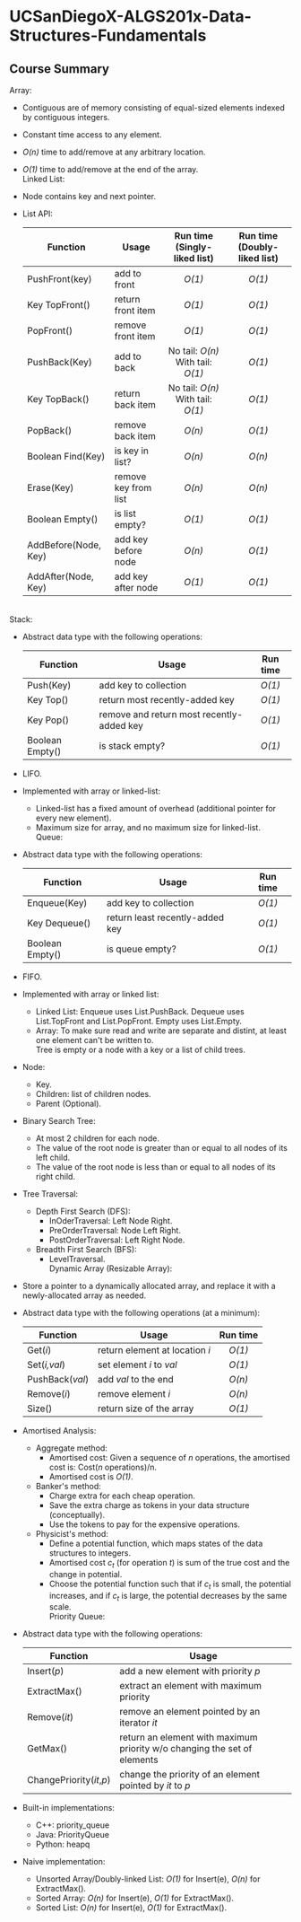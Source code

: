 # UCSanDiegoX-ALGS201x-Data-Structures-Fundamentals

## Course Summary
Array: 
- Contiguous are of memory consisting of equal-sized elements indexed by contiguous integers.
- Constant time access to any element.
- *O(n)* time to add/remove at any arbitrary location.
- *O(1)* time to add/remove at the end of the array.
\
Linked List:
- Node contains key and next pointer.
- List API:

  |Function|Usage|Run time (Singly-liked list)|Run time (Doubly-liked list)|
  |---|---|:---:|:---:|
  |PushFront(key)|add to front|*O(1)*|*O(1)*|
  |Key TopFront()|return front item|*O(1)*|*O(1)*|
  |PopFront()|remove front item|*O(1)*|*O(1)*|
  |PushBack(Key)|add to back|No tail: *O(n)* With tail: *O(1)*|*O(1)*|
  |Key TopBack()|return back item|No tail: *O(n)* With tail: *O(1)*|*O(1)*|
  |PopBack()|remove back item|*O(n)*|*O(1)*|
  |Boolean Find(Key)|is key in list?|*O(n)*|*O(n)*|
  |Erase(Key)|remove key from list|*O(n)*|*O(n)*|
  |Boolean Empty()|is list empty?|*O(1)*|*O(1)*|
  |AddBefore(Node, Key)|add key before node|*O(n)*|*O(1)*|
  |AddAfter(Node, Key)|add key after node|*O(1)*|*O(1)*|
\
Stack: 
- Abstract data type with the following operations:

  |Function|Usage|Run time|
  |---|---|:---:|
  |Push(Key)|add key to collection|*O(1)*|
  |Key Top()|return most recently-added key|*O(1)*|
  |Key Pop()|remove and return most recently-added key|*O(1)*|
  |Boolean Empty()|is stack empty?|*O(1)*|
- LIFO.
- Implemented with array or linked-list:
  - Linked-list has a fixed amount of overhead (additional pointer for every new element).
  - Maximum size for array, and no maximum size for linked-list.
\
Queue:
- Abstract data type with the following operations:
  
  |Function|Usage|Run time|
  |---|---|:---:|
  |Enqueue(Key)|add key to collection|*O(1)*|
  |Key Dequeue()|return least recently-added key|*O(1)*|
  |Boolean Empty()|is queue empty?|*O(1)*|
- FIFO.
- Implemented with array or linked list:
  - Linked List: Enqueue uses List.PushBack. Dequeue uses List.TopFront and List.PopFront. Empty uses List.Empty.
  - Array: To make sure read and write are separate and distint, at least one element can't be written to.
\
Tree is empty or a node with a key or a list of child trees.
- Node:
  - Key.
  - Children: list of children nodes.
  - Parent (Optional).
- Binary Search Tree:
  - At most 2 children for each node.
  - The value of the root node is greater than or equal to all nodes of its left child.
  - The value of the root node is less than or equal to all nodes of its right child.
- Tree Traversal:
  - Depth First Search (DFS):
    - InOderTraversal: Left Node Right.
    - PreOrderTraversal: Node Left Right.
    - PostOrderTraversal: Left Right Node.
  - Breadth First Search (BFS):
    - LevelTraversal.
\
Dynamic Array (Resizable Array):
- Store a pointer to a dynamically allocated array, and replace it with a newly-allocated array as needed.
- Abstract data type with the following operations (at a minimum):
  
  |Function|Usage|Run time|
  |---|---|:---:|
  |Get(*i*)|return element at location *i*|*O(1)*|
  |Set(*i,val*)|set element *i* to *val*|*O(1)*|
  |PushBack(*val*)|add *val* to the end|*O(n)*|
  |Remove(*i*)|remove element *i*|*O(n)*|
  |Size()|return size of the array|*O(1)*|
- Amortised Analysis:
  - Aggregate method:
    - Amortised cost: Given a sequence of *n* operations, the amortised cost is: Cost(*n* operations)/n.
    - Amortised cost is *O(1)*.
  - Banker's method:
    - Charge extra for each cheap operation.
    - Save the extra charge as tokens in your data structure (conceptually).
    - Use the tokens to pay for the expensive operations.
  - Physicist's method:
    - Define a potential function, which maps states of the data structures to integers.
    - Amortised cost *c<sub>t</sub>* (for operation *t*) is sum of the true cost and the change in potential.
    - Choose the potential function such that if *c<sub>t</sub>* is small, the potential increases, and if *c<sub>t</sub>* is large, the potential decreases by the same scale.
\
Priority Queue:
- Abstract data type with the following operations:
  
  |Function|Usage|
  |---|---|
  |Insert(*p*)|add a new element with priority *p*|
  |ExtractMax()|extract an element with maximum priority|
  |Remove(*it*)|remove an element pointed by an iterator *it*|
  |GetMax()|return an element with maximum priority w/o changing the set of elements|
  |ChangePriority(*it*,*p*)|change the priority of an element pointed by *it* to *p*|    
- Built-in implementations:
  - C++: priority_queue
  - Java: PriorityQueue
  - Python: heapq
- Naive implementation:
  - Unsorted Array/Doubly-linked List: *O(1)* for Insert(e), *O(n)* for ExtractMax().
  - Sorted Array: *O(n)* for Insert(e), *O(1)* for ExtractMax().
  - Sorted List: *O(n)* for Insert(e), *O(1)* for ExtractMax().
